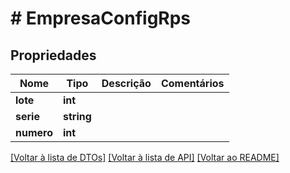 # # EmpresaConfigRps

## Propriedades

Nome | Tipo | Descrição | Comentários
------------ | ------------- | ------------- | -------------
**lote** | **int** |  |
**serie** | **string** |  |
**numero** | **int** |  |

[[Voltar à lista de DTOs]](../../README.md#models) [[Voltar à lista de API]](../../README.md#endpoints) [[Voltar ao README]](../../README.md)
